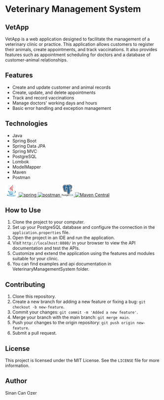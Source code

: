 # Veterinary Management System
## VetApp


VetApp is a web application designed to facilitate the management of a veterinary clinic or practice. This application allows customers to register their animals, create appointments, and track vaccinations. It also provides features such as appointment scheduling for doctors and a database of customer-animal relationships.

## Features

- Create and update customer and animal records
- Create, update, and delete appointments
- Track and record vaccinations
- Manage doctors' working days and hours
- Basic error handling and exception management

## Technologies

- Java
- Spring Boot
- Spring Data JPA
- Spring MVC
- PostgreSQL
- Lombok
- ModelMapper
- Maven
- Postman

<a href="https://www.java.com" target="_blank" rel="noreferrer"> 
    <img src="https://raw.githubusercontent.com/devicons/devicon/master/icons/java/java-original.svg" alt="java" width="40" height="40"/> 
  </a> 
<a href="https://spring.io/" target="_blank" rel="noreferrer"> 
    <img src="https://www.vectorlogo.zone/logos/springio/springio-icon.svg" alt="spring" width="40" height="40"/> 
  </a> 
<a href="https://postman.com" target="_blank" rel="noreferrer"> 
    <img src="https://www.vectorlogo.zone/logos/getpostman/getpostman-icon.svg" alt="postman" width="40" height="40"/> 
  </a> 
<a href="https://www.postgresql.org" target="_blank" rel="noreferrer"> 
    <img src="https://raw.githubusercontent.com/devicons/devicon/master/icons/postgresql/postgresql-original-wordmark.svg" alt="postgresql" width="40" height="40"/> 
  </a> 
<a href="https://search.maven.org/artifact/org.projectlombok/lombok" target="_blank" rel="noreferrer">
    <img src="https://img.shields.io/maven-central/v/org.projectlombok/lombok.svg?label=Maven%20Central" alt="Maven Central"/>
</a>

## How to Use

1. Clone the project to your computer.
2. Set up your PostgreSQL database and configure the connection in the `application.properties` file.
3. Open the project in an IDE and run the application.
4. Visit `http://localhost:8080/` in your browser to view the API documentation and test the APIs.
5. Customize and extend the application using the features and modules suitable for your clinic.
6. You can find examples and api documentation in VeterinaryManagementSystem folder.

## Contributing

1. Clone this repository.
2. Create a new branch for adding a new feature or fixing a bug: `git checkout -b new-feature`.
3. Commit your changes: `git commit -m 'Added a new feature'`.
4. Merge your branch with the main branch: `git merge main`.
5. Push your changes to the origin repository: `git push origin new-feature`.
6. Submit a pull request.

## License

This project is licensed under the MIT License. See the `LICENSE` file for more information.

## Author

Sinan Can Ozer
